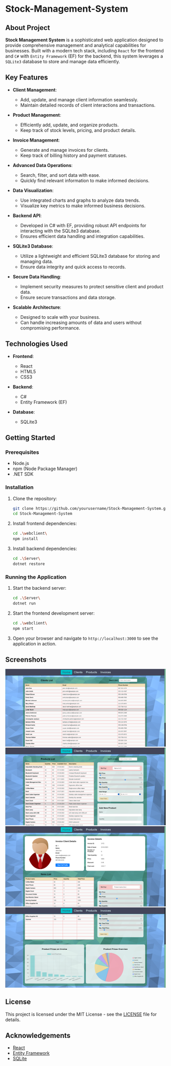 # Stock-Management-System

## About Project

**Stock Management System** is a sophisticated web application designed to provide comprehensive management and analytical capabilities for businesses. Built with a modern tech stack, including `React` for the frontend and `C#` with `Entity Framework` (EF) for the backend, this system leverages a `SQLite3` database to store and manage data efficiently.

## Key Features

- **Client Management**: 
  - Add, update, and manage client information seamlessly.
  - Maintain detailed records of client interactions and transactions.

- **Product Management**: 
  - Efficiently add, update, and organize products.
  - Keep track of stock levels, pricing, and product details.

- **Invoice Management**: 
  - Generate and manage invoices for clients.
  - Keep track of billing history and payment statuses.

- **Advanced Data Operations**:
  - Search, filter, and sort data with ease.
  - Quickly find relevant information to make informed decisions.

- **Data Visualization**: 
  - Use integrated charts and graphs to analyze data trends.
  - Visualize key metrics to make informed business decisions.

- **Backend API**: 
  - Developed in C# with EF, providing robust API endpoints for interacting with the SQLite3 database.
  - Ensures efficient data handling and integration capabilities.

- **SQLite3 Database**: 
  - Utilize a lightweight and efficient SQLite3 database for storing and managing data.
  - Ensure data integrity and quick access to records.

- **Secure Data Handling**: 
  - Implement security measures to protect sensitive client and product data.
  - Ensure secure transactions and data storage.

- **Scalable Architecture**: 
  - Designed to scale with your business.
  - Can handle increasing amounts of data and users without compromising performance.

## Technologies Used

- **Frontend**: 
  - React
  - HTML5
  - CSS3

- **Backend**: 
  - C#
  - Entity Framework (EF)

- **Database**: 
  - SQLite3

## Getting Started

### Prerequisites

- Node.js
- npm (Node Package Manager)
- .NET SDK

### Installation

1. Clone the repository:
    ```bash
    git clone https://github.com/yourusername/Stock-Management-System.git
    cd Stock-Management-System
    ```

2. Install frontend dependencies:
    ```bash
    cd .\webclient\
    npm install
    ```

3. Install backend dependencies:
    ```bash
    cd .\Server\
    dotnet restore
    ```

### Running the Application

1. Start the backend server:
    ```bash
    cd .\Server\
    dotnet run
    ```

2. Start the frontend development server:
    ```bash
    cd .\webclient\
    npm start
    ```

3. Open your browser and navigate to `http://localhost:3000` to see the application in action.

## Screenshots

![Client Management](./assets/screenshot-client-management.png)
![Product Management](./assets/screenshot-product-management.png)
![Invoice Management](./assets/screenshot-invoice-management.png)
![Data Visualization](./assets/screenshot-data-visualization.png)

## License

This project is licensed under the MIT License - see the [LICENSE](LICENSE) file for details.

## Acknowledgements

- [React](https://reactjs.org/)
- [Entity Framework](https://docs.microsoft.com/en-us/ef/)
- [SQLite](https://www.sqlite.org/index.html)